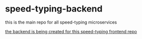 # speed-typing-backend

this is the main repo for all speed-typing microservices

[the backend is being created for this speed-typing frontend repo](https://github.com/denischagin/speed-typing-new)
